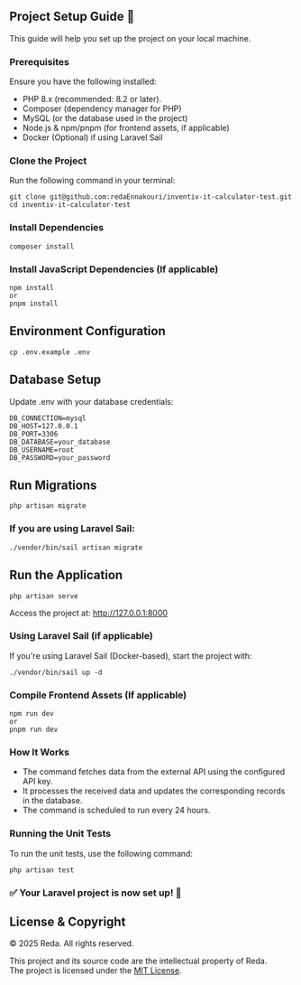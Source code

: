 ## Project Setup Guide  🚀

This guide will help you set up the project on your local machine.

### Prerequisites
Ensure you have the following installed:

- PHP 8.x (recommended: 8.2 or later).
- Composer (dependency manager for PHP)
- MySQL (or the database used in the project)
- Node.js & npm/pnpm (for frontend assets, if applicable)
- Docker (Optional) if using Laravel Sail


### Clone the Project

Run the following command in your terminal:

    git clone git@github.com:redaEnnakouri/inventiv-it-calculator-test.git
    cd inventiv-it-calculator-test


###  Install Dependencies

    composer install

### Install JavaScript Dependencies (If applicable)

    npm install
    or
    pnpm install

## Environment Configuration

    cp .env.example .env

## Database Setup
Update .env with your database credentials:

    DB_CONNECTION=mysql
    DB_HOST=127.0.0.1
    DB_PORT=3306
    DB_DATABASE=your_database
    DB_USERNAME=root
    DB_PASSWORD=your_password


## Run Migrations 

    php artisan migrate 

### If you are using Laravel Sail:

    ./vendor/bin/sail artisan migrate 


## Run the Application

    php artisan serve

Access the project at: http://127.0.0.1:8000

### Using Laravel Sail (if applicable)
If you're using Laravel Sail (Docker-based), start the project with:

    ./vendor/bin/sail up -d

### Compile Frontend Assets (If applicable)

    npm run dev
    or
    pnpm run dev

### How It Works
- The command fetches data from the external API using the configured API key.
- It processes the received data and updates the corresponding records in the database.
- The command is scheduled to run every 24 hours.

### Running the Unit Tests
To run the unit tests, use the following command:

    php artisan test


### ✅ Your Laravel project is now set up! 🎉

## License & Copyright

© 2025 Reda. All rights reserved.

This project and its source code are the intellectual property of Reda.  
The project is licensed under the [MIT License](LICENSE.md).
